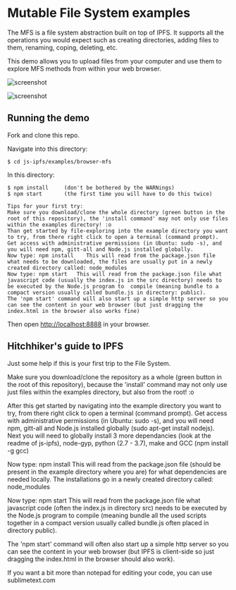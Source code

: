 # Mutable File System examples

The MFS is a file system abstraction built on top of IPFS.  It supports all the operations you would expect such as creating directories, adding files to them, renaming, coping, deleting, etc.

This demo allows you to upload files from your computer and use them to explore MFS methods from within your web browser.

![screenshot](screenshot_1.png)

![screenshot](screenshot_2.png)

## Running the demo

Fork and clone this repo.

Navigate into this directory:

```
$ cd js-ipfs/examples/browser-mfs
```

In this directory:

```
$ npm install     (don't be bothered by the WARNings)
$ npm start       (the first time you will have to do this twice)
```
```
Tips for your first try:
Make sure you download/clone the whole directory (green button in the root of this repository), the 'install command' may not only use files within the examples directory! :o
Than get started by file-exploring into the example directory you want to try, from there right click to open a terminal (command prompt).
Get access with administrative permissions (in Ubuntu: sudo -s), and you will need npm, gitt-all and Node.js installed globally.
Now type: npm install    This will read from the package.json file what needs to be downloaded, the files are usually put in a newly created directory called: node_modules
Now type: npm start   This will read from the package.json file what javascript code (usually the index.js in the src directory) needs to be executed by the Node.js program to  compile (meaning bundle to a compact version usually called bundle.js in directory: public).
The 'npm start' command will also start up a simple http server so you can see the content in your web browser (but just dragging the index.html in the browser also works fine)

```

Then open [http://localhost:8888](http://localhost:8888) in your browser.

## Hitchhiker's guide to IPFS

Just some help if this is your first trip to the File System.

Make sure you download/clone the repository as a whole (green button in the root of this repository), because the 'install' command may not only use just files within the examples directory, but also from the root! :o

After this get started by navigating into the example directory you want to try, from there right click to open a terminal (command prompt).
Get access with administrative permissions (in Ubuntu: sudo -s), and you will need npm, gitt-all and Node.js installed globally (sudo apt-get install nodejs). Next you will need to globally install 3 more dependancies (look at the readme of js-ipfs), node-gyp, python (2.7 - 3.7), make and GCC (npm install -g gcc)

Now type: npm install    This will read from the package.json file (should be present in the example directory where you are) for what dependencies are needed locally. The installations go in a newly created directory called: node_modules

Now type: npm start   This will read from the package.json file what javascript code (often the index.js in directory src) needs to be executed by the Node.js program to compile (meaning bundle all the used scripts together in a compact version usually called bundle.js often placed in directory public).

The 'npm start' command will often also start up a simple http server so you can see the content in your web browser (but IPFS is client-side so just dragging the index.html in the browser should also work).

If you want a bit more than notepad for editing your code, you can use sublimetext.com
